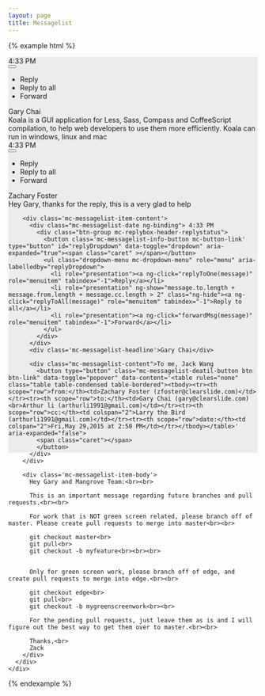 ```yaml
---
layout: page
title: Messagelist
---
```


{% example html %}

<div style='height:800px;width:100%;background-color:#ececec'>
  <div class='mc-messagelist'>
    <div class='mc-section'>
      <div class='mc-messagelist-item'>
        <div class='mc-messagelist-item-left'>
          <div class='mc-avatar-mid'></div>
        </div>
        <div class='mc-messagelist-item-content'>
          <div class="mc-messagelist-date ng-binding"> 4:33 PM
            <div class="btn-group mc-replybox-header-replystatus">
              <button class='mc-messagelist-info-button mc-button-link' type="button" id="replyDropdown" data-toggle="dropdown" aria-expanded="true"><span class="caret" ></span></button>
              <ul class="dropdown-menu mc-dropdown-menu" role="menu" aria-labelledby="replyDropdown">
                <li role="presentation"><a ng-click="replyToOne(message)" role="menuitem" tabindex="-1">Reply</a></li>
                <li role="presentation" ng-show="message.to.length + message.from.length + message.cc.length > 2" class="ng-hide"><a ng-click="replyToAll(message)" role="menuitem" tabindex="-1">Reply to all</a></li>
                <li role="presentation"><a ng-click="forwardMsg(message)" role="menuitem" tabindex="-1">Forward</a></li>
              </ul>
            </div>
          </div>
          <div class='mc-messagelist-headline'>Gary Chai</div>
          <div class='mc-messagelist-content'>Koala is a GUI application for Less, Sass, Compass and CoffeeScript compilation, to help web developers to use them more efficiently. Koala can run in windows, linux and mac</div>
        </div>
        <span class='divider'></span>
      </div>
      <div class='mc-messagelist-item'>
        <div class='mc-messagelist-item-left'>
          <div class='mc-avatar-mid'></div>
        </div>
        <div class='mc-messagelist-item-content'>
          <div class="mc-messagelist-date ng-binding"> 4:33 PM
            <div class="btn-group mc-replybox-header-replystatus">
              <button class='mc-messagelist-info-button mc-button-link' type="button" id="replyDropdown" data-toggle="dropdown" aria-expanded="true"><span class="caret" ></span></button>
              <ul class="dropdown-menu mc-dropdown-menu" role="menu" aria-labelledby="replyDropdown">
                <li role="presentation"><a ng-click="replyToOne(message)" role="menuitem" tabindex="-1">Reply</a></li>
                <li role="presentation" ng-show="message.to.length + message.from.length + message.cc.length > 2" class="ng-hide"><a ng-click="replyToAll(message)" role="menuitem" tabindex="-1">Reply to all</a></li>
                <li role="presentation"><a ng-click="forwardMsg(message)" role="menuitem" tabindex="-1">Forward</a></li>
              </ul>
            </div>
          </div>
          <div class='mc-messagelist-headline'>Zachary Foster</div>
          <div class='mc-messagelist-content'>Hey Gary, thanks for the reply, this is a very glad to help</div>
        </div>
        <span class='divider'></span>
      </div>
      <div class='mc-messagelist-item'>
        <div class='mc-messagelist-item-left'>
          <div class='mc-avatar-mid'></div>
        </div>

        <div class='mc-messagelist-item-content'>
          <div class="mc-messagelist-date ng-binding"> 4:33 PM
            <div class="btn-group mc-replybox-header-replystatus">
              <button class='mc-messagelist-info-button mc-button-link' type="button" id="replyDropdown" data-toggle="dropdown" aria-expanded="true"><span class="caret" ></span></button>
              <ul class="dropdown-menu mc-dropdown-menu" role="menu" aria-labelledby="replyDropdown">
                <li role="presentation"><a ng-click="replyToOne(message)" role="menuitem" tabindex="-1">Reply</a></li>
                <li role="presentation" ng-show="message.to.length + message.from.length + message.cc.length > 2" class="ng-hide"><a ng-click="replyToAll(message)" role="menuitem" tabindex="-1">Reply to all</a></li>
                <li role="presentation"><a ng-click="forwardMsg(message)" role="menuitem" tabindex="-1">Forward</a></li>
              </ul>
            </div>
          </div>
          <div class='mc-messagelist-headline'>Gary Chai</div>

          <div class="mc-messagelist-content">To me, Jack Wang
            <button type="button" class="mc-messagelist-deatil-button btn btn-link" data-toggle="popover" data-content='<table rules="none" class="table table-condensed table-bordered"><tbody><tr><th scope="row">from:</th><td>Zachary Foster (zfoster@clearslide.com)</td></tr><tr><th scope="row">to:</th><td>Gary Chai (gary@clearslide.com)<br>Arthur li (arthurli1991@gmail.com)</td></tr><tr><th scope="row">cc:</th><td colspan="2">Larry the Bird (arthurli1991@gmail.com)</td></tr><tr><th scope="row">date:</th><td colspan="2">Fri,May 29,2015 at 2:50 PM</td></tr></tbody></table>' aria-expanded="false">
            <span class="caret"></span>
            </button>
          </div>
        </div>

        <div class='mc-messagelist-item-body'>
          Hey Gary and Mangrove Team:<br><br>

          This is an important message regarding future branches and pull requests.<br><br>

          For work that is NOT green screen related, please branch off of master. Please create pull requests to merge into master<br><br>

          git checkout master<br>
          git pull<br>
          git checkout -b myfeature<br><br><br>


          Only for green screen work, please branch off of edge, and create pull requests to merge into edge.<br><br>

          git checkout edge<br>
          git pull<br>
          git checkout -b mygreenscreenwork<br><br>

          For the pending pull requests, just leave them as is and I will figure out the best way to get them over to master.<br><br>

          Thanks,<br>
          Zack
        </div>
      </div>
    </div>
  </div>
<script type="text/javascript">

$(function () {
  $('[data-toggle="popover"]').popover({
    html:true,
    placement:'bottom',
    trigger:'click'
  })
})

</script>

  {% endexample %}